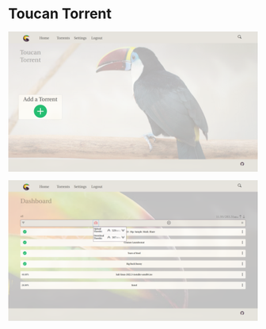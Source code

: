 # Toucan Torrent

![Home page example](./example/toucan-home.png)

![Dashboard page example](./example/toucan-dashboard.png)
